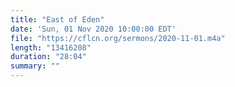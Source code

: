 ```yaml
---
title: "East of Eden"
date: 'Sun, 01 Nov 2020 10:00:00 EDT'
file: "https://cflcn.org/sermons/2020-11-01.m4a"
length: "13416208"
duration: "28:04"
summary: ""
---
```


